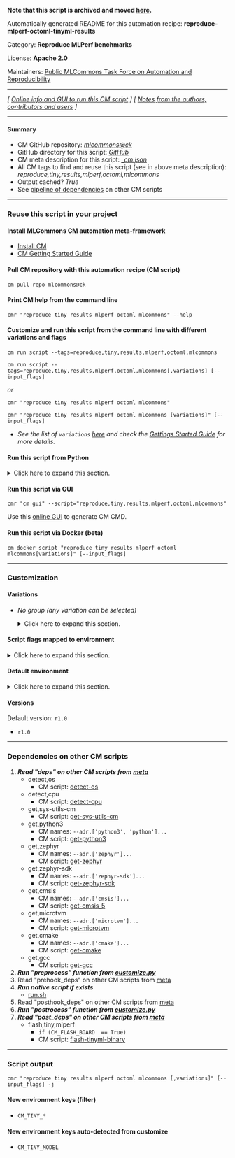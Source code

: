 **Note that this script is archived and moved [here](https://github.com/mlcommons/cm4mlops/tree/main/script/reproduce-mlperf-octoml-tinyml-results).**



Automatically generated README for this automation recipe: **reproduce-mlperf-octoml-tinyml-results**

Category: **Reproduce MLPerf benchmarks**

License: **Apache 2.0**

Maintainers: [Public MLCommons Task Force on Automation and Reproducibility](https://github.com/mlcommons/ck/blob/master/docs/taskforce.md)

---
*[ [Online info and GUI to run this CM script](https://access.cknowledge.org/playground/?action=scripts&name=reproduce-mlperf-octoml-tinyml-results,a63803a707d04332) ] [ [Notes from the authors, contributors and users](README-extra.md) ]*

---
#### Summary

* CM GitHub repository: *[mlcommons@ck](https://github.com/mlcommons/ck/tree/dev/cm-mlops)*
* GitHub directory for this script: *[GitHub](https://github.com/mlcommons/ck/tree/dev/cm-mlops/script/reproduce-mlperf-octoml-tinyml-results)*
* CM meta description for this script: *[_cm.json](_cm.json)*
* All CM tags to find and reuse this script (see in above meta description): *reproduce,tiny,results,mlperf,octoml,mlcommons*
* Output cached? *True*
* See [pipeline of dependencies](#dependencies-on-other-cm-scripts) on other CM scripts


---
### Reuse this script in your project

#### Install MLCommons CM automation meta-framework

* [Install CM](https://access.cknowledge.org/playground/?action=install)
* [CM Getting Started Guide](https://github.com/mlcommons/ck/blob/master/docs/getting-started.md)

#### Pull CM repository with this automation recipe (CM script)

```cm pull repo mlcommons@ck```

#### Print CM help from the command line

````cmr "reproduce tiny results mlperf octoml mlcommons" --help````

#### Customize and run this script from the command line with different variations and flags

`cm run script --tags=reproduce,tiny,results,mlperf,octoml,mlcommons`

`cm run script --tags=reproduce,tiny,results,mlperf,octoml,mlcommons[,variations] [--input_flags]`

*or*

`cmr "reproduce tiny results mlperf octoml mlcommons"`

`cmr "reproduce tiny results mlperf octoml mlcommons [variations]" [--input_flags]`


* *See the list of `variations` [here](#variations) and check the [Gettings Started Guide](https://github.com/mlcommons/ck/blob/dev/docs/getting-started.md) for more details.*

#### Run this script from Python

<details>
<summary>Click here to expand this section.</summary>

```python

import cmind

r = cmind.access({'action':'run'
                  'automation':'script',
                  'tags':'reproduce,tiny,results,mlperf,octoml,mlcommons'
                  'out':'con',
                  ...
                  (other input keys for this script)
                  ...
                 })

if r['return']>0:
    print (r['error'])

```

</details>


#### Run this script via GUI

```cmr "cm gui" --script="reproduce,tiny,results,mlperf,octoml,mlcommons"```

Use this [online GUI](https://cKnowledge.org/cm-gui/?tags=reproduce,tiny,results,mlperf,octoml,mlcommons) to generate CM CMD.

#### Run this script via Docker (beta)

`cm docker script "reproduce tiny results mlperf octoml mlcommons[variations]" [--input_flags]`

___
### Customization


#### Variations

  * *No group (any variation can be selected)*
    <details>
    <summary>Click here to expand this section.</summary>

    * `_NRF`
      - Environment variables:
        - *CM_TINY_BOARD*: `NRF5340DK`
      - Workflow:
    * `_NUCLEO`
      - Environment variables:
        - *CM_TINY_BOARD*: `NUCLEO_L4R5ZI`
      - Workflow:
    * `_ad`
      - Environment variables:
        - *CM_TINY_MODEL*: `ad`
      - Workflow:
    * `_cmsis_nn`
      - Environment variables:
        - *CM_MICROTVM_VARIANT*: `microtvm_cmsis_nn`
      - Workflow:
    * `_ic`
      - Environment variables:
        - *CM_TINY_MODEL*: `ic`
      - Workflow:
    * `_kws`
      - Environment variables:
        - *CM_TINY_MODEL*: `kws`
      - Workflow:
    * `_native`
      - Environment variables:
        - *CM_MICROTVM_VARIANT*: `microtvm_native`
      - Workflow:
    * `_vww`
      - Environment variables:
        - *CM_TINY_MODEL*: `vww`
      - Workflow:

    </details>


#### Script flags mapped to environment
<details>
<summary>Click here to expand this section.</summary>

* `--flash=value`  &rarr;  `CM_FLASH_BOARD=value`
* `--recreate_binary=value`  &rarr;  `CM_RECREATE_BINARY=value`

**Above CLI flags can be used in the Python CM API as follows:**

```python
r=cm.access({... , "flash":...}
```

</details>

#### Default environment

<details>
<summary>Click here to expand this section.</summary>

These keys can be updated via `--env.KEY=VALUE` or `env` dictionary in `@input.json` or using script flags.


</details>

#### Versions
Default version: `r1.0`

* `r1.0`
___
### Dependencies on other CM scripts


  1. ***Read "deps" on other CM scripts from [meta](https://github.com/mlcommons/ck/tree/dev/cm-mlops/script/reproduce-mlperf-octoml-tinyml-results/_cm.json)***
     * detect,os
       - CM script: [detect-os](https://github.com/mlcommons/ck/tree/master/cm-mlops/script/detect-os)
     * detect,cpu
       - CM script: [detect-cpu](https://github.com/mlcommons/ck/tree/master/cm-mlops/script/detect-cpu)
     * get,sys-utils-cm
       - CM script: [get-sys-utils-cm](https://github.com/mlcommons/ck/tree/master/cm-mlops/script/get-sys-utils-cm)
     * get,python3
       * CM names: `--adr.['python3', 'python']...`
       - CM script: [get-python3](https://github.com/mlcommons/ck/tree/master/cm-mlops/script/get-python3)
     * get,zephyr
       * CM names: `--adr.['zephyr']...`
       - CM script: [get-zephyr](https://github.com/mlcommons/ck/tree/master/cm-mlops/script/get-zephyr)
     * get,zephyr-sdk
       * CM names: `--adr.['zephyr-sdk']...`
       - CM script: [get-zephyr-sdk](https://github.com/mlcommons/ck/tree/master/cm-mlops/script/get-zephyr-sdk)
     * get,cmsis
       * CM names: `--adr.['cmsis']...`
       - CM script: [get-cmsis_5](https://github.com/mlcommons/ck/tree/master/cm-mlops/script/get-cmsis_5)
     * get,microtvm
       * CM names: `--adr.['microtvm']...`
       - CM script: [get-microtvm](https://github.com/mlcommons/ck/tree/master/cm-mlops/script/get-microtvm)
     * get,cmake
       * CM names: `--adr.['cmake']...`
       - CM script: [get-cmake](https://github.com/mlcommons/ck/tree/master/cm-mlops/script/get-cmake)
     * get,gcc
       - CM script: [get-gcc](https://github.com/mlcommons/ck/tree/master/cm-mlops/script/get-gcc)
  1. ***Run "preprocess" function from [customize.py](https://github.com/mlcommons/ck/tree/dev/cm-mlops/script/reproduce-mlperf-octoml-tinyml-results/customize.py)***
  1. Read "prehook_deps" on other CM scripts from [meta](https://github.com/mlcommons/ck/tree/dev/cm-mlops/script/reproduce-mlperf-octoml-tinyml-results/_cm.json)
  1. ***Run native script if exists***
     * [run.sh](https://github.com/mlcommons/ck/tree/dev/cm-mlops/script/reproduce-mlperf-octoml-tinyml-results/run.sh)
  1. Read "posthook_deps" on other CM scripts from [meta](https://github.com/mlcommons/ck/tree/dev/cm-mlops/script/reproduce-mlperf-octoml-tinyml-results/_cm.json)
  1. ***Run "postrocess" function from [customize.py](https://github.com/mlcommons/ck/tree/dev/cm-mlops/script/reproduce-mlperf-octoml-tinyml-results/customize.py)***
  1. ***Read "post_deps" on other CM scripts from [meta](https://github.com/mlcommons/ck/tree/dev/cm-mlops/script/reproduce-mlperf-octoml-tinyml-results/_cm.json)***
     * flash,tiny,mlperf
       * `if (CM_FLASH_BOARD  == True)`
       - CM script: [flash-tinyml-binary](https://github.com/mlcommons/ck/tree/master/cm-mlops/script/flash-tinyml-binary)

___
### Script output
`cmr "reproduce tiny results mlperf octoml mlcommons [,variations]" [--input_flags] -j`
#### New environment keys (filter)

* `CM_TINY_*`
#### New environment keys auto-detected from customize

* `CM_TINY_MODEL`